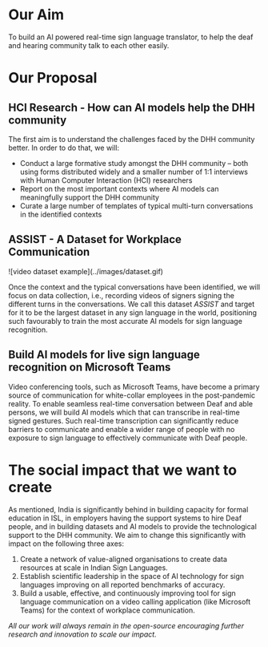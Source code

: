 <h1>Our Aim</h1>
To build an AI powered real-time sign language translator, to help the deaf and hearing community talk to each other easily.
<h1>Our Proposal</h1>
<h2>HCI Research - How can AI models help the DHH community</h2>
The first aim is to understand the challenges faced by the DHH community better. In order to do that, we will: <br>
<ul>
<li> Conduct a large formative study amongst the DHH community – both using forms distributed widely and a smaller number of 1:1 interviews with Human Computer Interaction (HCI) researchers </li>
<li> Report on the most important contexts where AI models can meaningfully support the DHH community </li>
<li> Curate a large number of templates of typical multi-turn conversations in the identified contexts </li>
</ul>

<h2>ASSIST - A Dataset for Workplace Communication</h2>
![video dataset example](../images/dataset.gif)  

Once the context and the typical conversations have been identified, we will focus on data collection, i.e., recording videos of signers signing the different turns in the conversations. We call this dataset <i>ASSIST</i> and target for it to be the largest dataset in any sign language in the world, positioning such favourably to train the most accurate AI models for sign language recognition.

<h2>Build AI models for live sign language recognition on Microsoft Teams </h2>

Video conferencing tools, such as Microsoft Teams, have become a primary source of communication for white-collar employees in the post-pandemic reality. To enable seamless real-time conversation between Deaf and able persons, we will build AI models which that can transcribe in real-time signed gestures. Such real-time transcription can significantly reduce barriers to communicate and enable a wider range of people with no exposure to sign language to effectively communicate with Deaf people.  

<h1>The social impact that we want to create</h1>
As mentioned, India is significantly behind in building capacity for formal education in ISL, in employers having the support systems to hire Deaf people, and in building datasets and AI models to provide the technological support to the DHH community. We aim to change this significantly with impact on the following three axes:

<ol>
<li> Create a network of value-aligned organisations to create data resources at scale in Indian Sign Languages. </li>
<li> Establish scientific leadership in the space of AI technology for sign languages improving on all reported benchmarks of accuracy. </li>
<li> Build a usable, effective, and continuously improving tool for sign language communication on a video calling application (like Microsoft Teams) for the context of workplace communication. </li>
</ol>

<i>All our work will always remain in the open-source encouraging further research and innovation to scale our impact. </i>
